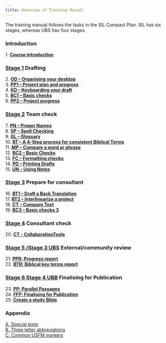 ```yaml
---
title: Overview of Training Manual
---
```


The training manual follows the tasks in the SIL Compact Plan. SIL has six stages, whereas UBS has four stages.

### Introduction  
 1\. [**Course introduction**](1.Intro.md)  

### [Stage 1](02-Stage-1/00-Stage-1.md) Drafting
 2\. [**OD – Organising your desktop**](02-Stage-1/2.OD.md)  
 3\. [**PP1 – Project plan and progress**](02-Stage-1/3.PP1.md)  
 4\. [**KD – Keyboarding your draft**](02-Stage-1/4.KD.md)  
 5\. [**BC1 – Basic checks**](02-Stage-1/5.BC1.md)  
 6\. [**PP2 – Project progress**](02-Stage-1/6.PP2.md)

### [Stage 2](03-Stage-2/00-Stage-2.md) Team check  
 7\.  [**PN – Proper Names**](03-Stage-2/7.PN.md)  
 8\.  [**SP – Spell Checking**](03-Stage-2/8.SP.md)  
 9\.  [**GL – Glossary**](03-Stage-2/9.GL.md)  
10\.  [**BT – A 4-Step process for consistent Biblical Terms**](03-Stage-2/10.BT.md)  
 11\. [**MP – Compare a word or phrase**](03-Stage-2/11.MP.md)  
 12\.  [**BC2 – Basic Checks**](03-Stage-2/12.BC2.md)  
 13\.  [**FC – Formatting checks**](03-Stage-2/13.FC.md)  
 14\.  [**PD – Printing Drafts**](03-Stage-2/14.PD.md)  
 15\.  [**UN – Using Notes**](03-Stage-2/15.UN.md)  


### [Stage 3](04-Stage-3/00-Stage-3.md) Prepare for consultant  
 16\. [**BT1 – Draft a Back Translation**](04-Stage-3/16.BT1.md)  
 17\.  [**BT2 – Interlinearize a project**](04-Stage-3/17.BT2.md)  
 18\.  [**CT – Compare Text**](04-Stage-3/18.CT.md)  
 19\.  [**BC3 – Basic checks 3**](04-Stage-3/19.BC3.md)


### [Stage 4](05-Stage-4/00-Stage-4.md) Consultant check
  20\. [**CT - CollaborationTools**](05-Stage-4/20.Collaboration-tools.md)


### [Stage 5 /Stage 3 UBS](06-Stage-5/00-Stage-5.md) External/community  review
 21\.  [**PPR: Progress report**](06-Stage-5/21.PPR.md)  
 22\.  [**BTR: Biblical key terms report**](06-Stage-5/22.BTR.md)  

### [Stage 6 Stage 4 UBB](07-Stage-6/00-Stage-6.md)  Finalising for Publication  
 23\.  [**PP: Parallel Passages**](07-Stage-6/23.PP.md)  
 24\.  [**FFP: Finalising for Publication**](07-Stage-6/24.FFP.md)  
 25\.  [**Create a study Bible**](07-Stage-6/25.StudyBibles.md)  

### Appendix  

 [A. Special texts](08-Appendix/A.st.md)  
 [B. Three letter abbreviations](08-Appendix/B.3l.md)  
 [C. Common USFM markers](08-Appendix/C.USFM.md)